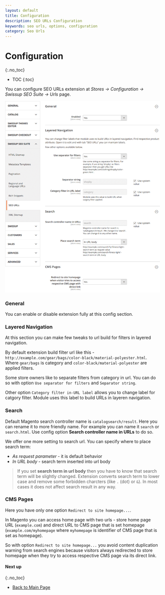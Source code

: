 ```yaml
---
layout: default
title: Configuration
description: SEO URLs Configuration
keywords: seo urls, options, configuration
category: Seo Urls
---
```


# Configuration
{:.no_toc}

* TOC
{:toc}

You can configure SEO URLs extension at
_Stores → Configuration → Swissup SEO Suite → Urls_ page.

![Settings](/images/m2/seo-urls/config.png)

### General

You can enable or disable extension fully at this config section.

### Layered Navigation

At this section you can make few tweaks to url build for filters in layered navigation.

By default extension build filter url like this - `http://example.com/gear/bags/color-black/material-polyester.html`. Where `gear/bags` is category and `color-black/material-polyester` are applied filters.

Some store owners like to separate filters from category in url. You can do so with option `Use separator for filters` and `Separator string`.

Other option `Category filter in-URL label` allows you to change label for catgory filter. Module uses this label to build URLs in layeren navigation.

### Search

Default Magento search controller name is `catalogsearch/result`. Here you can rename it to more friendly name. For example you can name it `search` or `search.html`. Use config option **Search controller name in URLs** to do so.

We offer one more setting to search url. You can specify where to place search term:

 -  *As request parameter* - it is default behavior
 -  *In URL body* - search term inserted into url body

> If you set **search term in url body** then you have to know that search term will be slightly changed. Extension converts search term to lower case and remove some forbidden charcters (like `.` (dot) or `&`). In most cases it does not affect search result in any way.

### CMS Pages

Here you have only one option `Redirect to site homepage...`.

In Magento you can access home page with two urls - store home page URL (`example.com`) and direct URL to CMS page that is set homepage (`example.com/myhomepage` where `myhomepage` is identifier of CMS page that is set as homepage).

So with option `Redirect to site homepage...` you avoid content duplication warning from search engines because visitors always redirected to store homepage when they try to access respective CMS page via its direct link.

#### Next up
{:.no_toc}

 -  [Back to Main Page](../)

